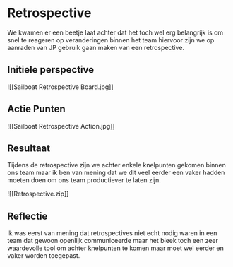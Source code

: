 # Retrospective
We kwamen er een beetje laat achter dat het toch wel erg belangrijk is om snel te reageren op veranderingen binnen het team hiervoor zijn we op aanraden van JP gebruik gaan maken van een retrospective.

## Initiele perspective
![[Sailboat Retrospective Board.jpg]]

## Actie Punten
![[Sailboat Retrospective Action.jpg]]

## Resultaat
Tijdens de retrospective zijn we achter enkele knelpunten gekomen binnen ons team maar ik ben van mening dat we dit veel eerder een vaker hadden moeten doen om ons team productiever te laten zijn.

![[Retrospective.zip]]

## Reflectie
Ik was eerst van mening dat retrospectives niet echt nodig waren in een team dat gewoon openlijk communiceerde maar het bleek toch een zeer waardevolle tool om achter knelpunten te komen maar moet wel eerder en vaker worden toegepast.